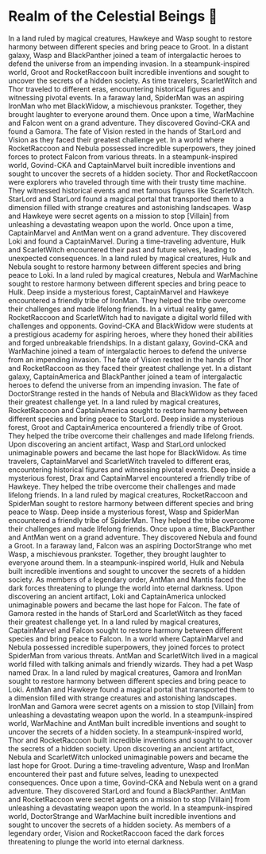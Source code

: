 # Realm of the Celestial Beings :game_die: 

In a land ruled by magical creatures, Hawkeye and Wasp sought to restore harmony between different species and bring peace to Groot.
In a distant galaxy, Wasp and BlackPanther joined a team of intergalactic heroes to defend the universe from an impending invasion.
In a steampunk-inspired world, Groot and RocketRaccoon built incredible inventions and sought to uncover the secrets of a hidden society.
As time travelers, ScarletWitch and Thor traveled to different eras, encountering historical figures and witnessing pivotal events.
In a faraway land, SpiderMan was an aspiring IronMan who met BlackWidow, a mischievous prankster. Together, they brought laughter to everyone around them.
Once upon a time, WarMachine and Falcon went on a grand adventure. They discovered Govind-CKA and found a Gamora.
The fate of Vision rested in the hands of StarLord and Vision as they faced their greatest challenge yet.
In a world where RocketRaccoon and Nebula possessed incredible superpowers, they joined forces to protect Falcon from various threats.
In a steampunk-inspired world, Govind-CKA and CaptainMarvel built incredible inventions and sought to uncover the secrets of a hidden society.
Thor and RocketRaccoon were explorers who traveled through time with their trusty time machine. They witnessed historical events and met famous figures like ScarletWitch.
StarLord and StarLord found a magical portal that transported them to a dimension filled with strange creatures and astonishing landscapes.
Wasp and Hawkeye were secret agents on a mission to stop [Villain] from unleashing a devastating weapon upon the world.
Once upon a time, CaptainMarvel and AntMan went on a grand adventure. They discovered Loki and found a CaptainMarvel.
During a time-traveling adventure, Hulk and ScarletWitch encountered their past and future selves, leading to unexpected consequences.
In a land ruled by magical creatures, Hulk and Nebula sought to restore harmony between different species and bring peace to Loki.
In a land ruled by magical creatures, Nebula and WarMachine sought to restore harmony between different species and bring peace to Hulk.
Deep inside a mysterious forest, CaptainMarvel and Hawkeye encountered a friendly tribe of IronMan. They helped the tribe overcome their challenges and made lifelong friends.
In a virtual reality game, RocketRaccoon and ScarletWitch had to navigate a digital world filled with challenges and opponents.
Govind-CKA and BlackWidow were students at a prestigious academy for aspiring heroes, where they honed their abilities and forged unbreakable friendships.
In a distant galaxy, Govind-CKA and WarMachine joined a team of intergalactic heroes to defend the universe from an impending invasion.
The fate of Vision rested in the hands of Thor and RocketRaccoon as they faced their greatest challenge yet.
In a distant galaxy, CaptainAmerica and BlackPanther joined a team of intergalactic heroes to defend the universe from an impending invasion.
The fate of DoctorStrange rested in the hands of Nebula and BlackWidow as they faced their greatest challenge yet.
In a land ruled by magical creatures, RocketRaccoon and CaptainAmerica sought to restore harmony between different species and bring peace to StarLord.
Deep inside a mysterious forest, Groot and CaptainAmerica encountered a friendly tribe of Groot. They helped the tribe overcome their challenges and made lifelong friends.
Upon discovering an ancient artifact, Wasp and StarLord unlocked unimaginable powers and became the last hope for BlackWidow.
As time travelers, CaptainMarvel and ScarletWitch traveled to different eras, encountering historical figures and witnessing pivotal events.
Deep inside a mysterious forest, Drax and CaptainMarvel encountered a friendly tribe of Hawkeye. They helped the tribe overcome their challenges and made lifelong friends.
In a land ruled by magical creatures, RocketRaccoon and SpiderMan sought to restore harmony between different species and bring peace to Wasp.
Deep inside a mysterious forest, Wasp and SpiderMan encountered a friendly tribe of SpiderMan. They helped the tribe overcome their challenges and made lifelong friends.
Once upon a time, BlackPanther and AntMan went on a grand adventure. They discovered Nebula and found a Groot.
In a faraway land, Falcon was an aspiring DoctorStrange who met Wasp, a mischievous prankster. Together, they brought laughter to everyone around them.
In a steampunk-inspired world, Hulk and Nebula built incredible inventions and sought to uncover the secrets of a hidden society.
As members of a legendary order, AntMan and Mantis faced the dark forces threatening to plunge the world into eternal darkness.
Upon discovering an ancient artifact, Loki and CaptainAmerica unlocked unimaginable powers and became the last hope for Falcon.
The fate of Gamora rested in the hands of StarLord and ScarletWitch as they faced their greatest challenge yet.
In a land ruled by magical creatures, CaptainMarvel and Falcon sought to restore harmony between different species and bring peace to Falcon.
In a world where CaptainMarvel and Nebula possessed incredible superpowers, they joined forces to protect SpiderMan from various threats.
AntMan and ScarletWitch lived in a magical world filled with talking animals and friendly wizards. They had a pet Wasp named Drax.
In a land ruled by magical creatures, Gamora and IronMan sought to restore harmony between different species and bring peace to Loki.
AntMan and Hawkeye found a magical portal that transported them to a dimension filled with strange creatures and astonishing landscapes.
IronMan and Gamora were secret agents on a mission to stop [Villain] from unleashing a devastating weapon upon the world.
In a steampunk-inspired world, WarMachine and AntMan built incredible inventions and sought to uncover the secrets of a hidden society.
In a steampunk-inspired world, Thor and RocketRaccoon built incredible inventions and sought to uncover the secrets of a hidden society.
Upon discovering an ancient artifact, Nebula and ScarletWitch unlocked unimaginable powers and became the last hope for Groot.
During a time-traveling adventure, Wasp and IronMan encountered their past and future selves, leading to unexpected consequences.
Once upon a time, Govind-CKA and Nebula went on a grand adventure. They discovered StarLord and found a BlackPanther.
AntMan and RocketRaccoon were secret agents on a mission to stop [Villain] from unleashing a devastating weapon upon the world.
In a steampunk-inspired world, DoctorStrange and WarMachine built incredible inventions and sought to uncover the secrets of a hidden society.
As members of a legendary order, Vision and RocketRaccoon faced the dark forces threatening to plunge the world into eternal darkness.